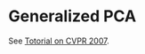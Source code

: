 # Generalized PCA

See [Totorial on CVPR 2007](http://www.vision.jhu.edu/tutorials/CVPR07-Tutorial-GPCA-Algebra.pdf).